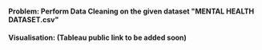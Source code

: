 #### Problem: Perform Data Cleaning on the given dataset "MENTAL HEALTH DATASET.csv"

#### Visualisation: (Tableau public link to be added soon)
